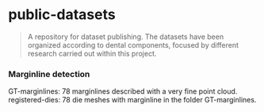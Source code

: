 # public-datasets

>A repository for dataset publishing. The datasets have been organized according to 
dental components, focused by different research carried out within this project. 


### Marginline detection

GT-marginlines: 78 marginlines described with a very fine point cloud.
registered-dies: 78 die meshes with marginline in the folder GT-marginlines.
